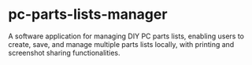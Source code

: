 # pc-parts-lists-manager
A software application for managing DIY PC parts lists, enabling users to create, save, and manage multiple parts lists locally, with printing and screenshot sharing functionalities.
